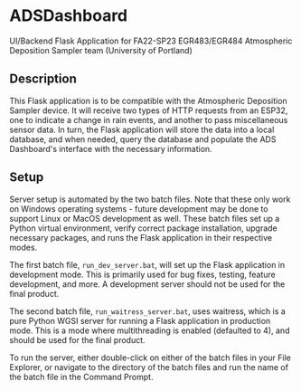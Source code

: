 # ADSDashboard
UI/Backend Flask Application for FA22-SP23 EGR483/EGR484 Atmospheric Deposition Sampler team  (University of Portland)

## Description
This Flask application is to be compatible with the Atmospheric Deposition Sampler device. It will receive two types of HTTP requests from an ESP32, one to indicate a change in rain events, and another to pass miscellaneous sensor data. In turn, the Flask application will store the data into a local database, and when needed, query the database and populate the ADS Dashboard's interface with the necessary information.

## Setup
Server setup is automated by the two batch files. Note that these only work on Windows operating systems - future development may be done to support Linux or MacOS development as well. These batch files set up a Python virtual environment, verify correct package installation, upgrade necessary packages, and runs the Flask application in their respective modes.

The first batch file, ```run_dev_server.bat```, will set up the Flask application in development mode. This is primarily used for bug fixes, testing, feature development, and more. A development server should not be used for the final product.

The second batch file, ```run_waitress_server.bat```, uses waitress, which is a pure Python WGSI server for running a Flask application in production mode. This is a mode where multithreading is enabled (defaulted to 4), and should be used for the final product.

To run the server, either double-click on either of the batch files in your File Explorer, or navigate to the directory of the batch files and run the name of the batch file in the Command Prompt.
